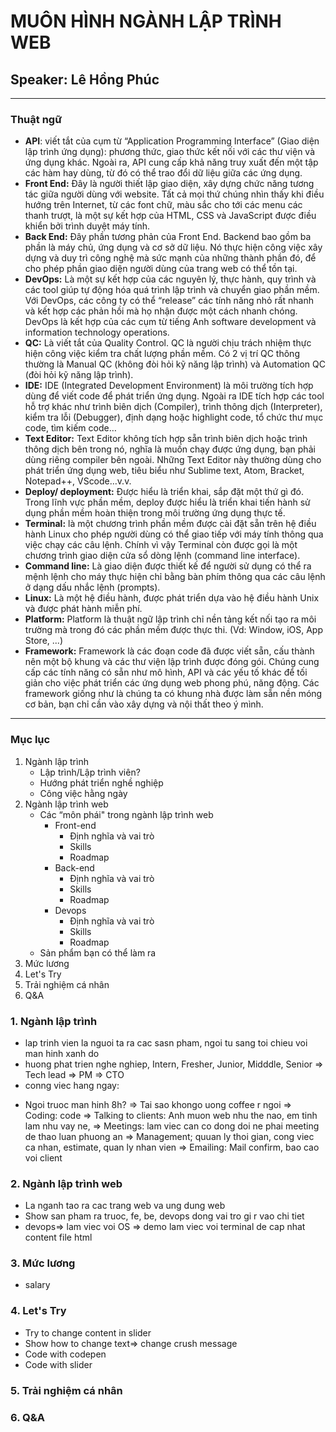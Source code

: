 # MUÔN HÌNH NGÀNH LẬP TRÌNH WEB
## Speaker: Lê Hồng Phúc
---
### Thuật ngữ
 - **API**: viết tắt của cụm từ “Application Programming Interface” (Giao diện lập trình ứng dụng): phương thức, giao thức kết nối với các thư viện và ứng dụng khác.
 Ngoài ra, API cung cấp khả năng truy xuất đến một tập các hàm hay dùng, từ đó có thể trao đổi dữ liệu giữa các ứng dụng.
 - **Front End:** Đây là người thiết lập giao diện, xây dựng chức năng tương tác giữa người dùng với website. Tất cả mọi thứ chúng nhìn thấy khi điều hướng trên Internet, từ các font chữ, màu sắc cho tới các menu các thanh trượt, là một sự kết hợp của HTML, CSS và JavaScript được điều khiển bởi trình duyệt máy tính.
 - **Back End:** Đây phần tương phản của Front End. Backend bao gồm ba phần là máy chủ, ứng dụng và cơ sở dữ liệu. Nó thực hiện công việc xây dựng và duy trì công nghệ mà sức mạnh của những thành phần đó, để cho phép phần giao diện người dùng của trang web có thể tồn tại.
 - **DevOps:** Là một sự kết hợp của các nguyên lý, thực hành, quy trình và các tool giúp tự động hóa quá trình lập trình và chuyển giao phần mềm. Với DevOps, các công ty có thể “release” các tính năng nhỏ rất nhanh và kết hợp các phản hồi mà họ nhận được một cách nhanh chóng. DevOps là kết hợp của các cụm từ tiếng Anh software development và information technology operations.
- **QC:** Là viết tắt của Quality Control. QC là người chịu trách nhiệm thực hiện công việc kiểm tra chất lượng phần mềm. Có 2 vị trí QC thông thường là Manual QC (không đòi hỏi kỹ năng lập trình) và Automation QC (đòi hỏi kỹ năng lập trình).
- **IDE:** IDE (Integrated Development Environment) là môi trường tích hợp dùng để viết code để phát triển ứng dụng. Ngoài ra IDE tích hợp các tool hỗ trợ khác như trình biên dịch (Compiler), trình thông dịch (Interpreter), kiểm tra lỗi (Debugger), định dạng hoặc highlight code, tổ chức thư mục code, tìm kiếm code…
- **Text Editor:** Text Editor không tích hợp sẵn trình biên dịch hoặc trình thông dịch bên trong nó, nghĩa là muốn chạy được ứng dụng, bạn phải dùng riêng compiler bên ngoài. Những Text Editor này thường dùng cho phát triển ứng dụng web, tiêu biểu như Sublime text, Atom, Bracket, Notepad++, VScode…v.v.
- **Deploy/ deployment:** Được hiểu là triển khai, sắp đặt một thứ gì đó. Trong lĩnh vực phần mềm, deploy được hiểu là triển khai tiến hành sử dụng phần mềm hoàn thiện trong môi trường ứng dụng thực tế.
- **Terminal:** là một chương trình phần mềm được cài đặt sẵn trên hệ điều hành Linux cho phép người dùng có thể giao tiếp với máy tính thông qua việc chạy các câu lệnh. Chính vì vậy Terminal còn được gọi là một chương trình giao diện cửa sổ dòng lệnh (command line interface).
- **Command line:** Là giao diện được thiết kế để người sử dụng có thể ra mệnh lệnh cho máy thực hiện chỉ bằng bàn phím thông qua các câu lệnh ở dạng dấu nhắc lệnh (prompts).
- **Linux:** Là một hệ điều hành, được phát triển dựa vào hệ điều hành Unix và được phát hành miễn phí.
- **Platform:** Platform là thuật ngữ lập trình chỉ nền tảng kết nối tạo ra môi trường mà trong đó các phần mềm được thực thi. (Vd: Window, iOS, App Store, ...)
- **Framework:** Framework là các đoạn code đã được viết sẵn, cấu thành nên một bộ khung và các thư viện lập trình được đóng gói. Chúng cung cấp các tính năng có sẵn như mô hình, API và các yếu tố khác để tối giản cho việc phát triển các ứng dụng web phong phú, năng động. Các framework giống như là chúng ta có khung nhà được làm sẵn nền móng cơ bản, bạn chỉ cần vào xây dựng và nội thất theo ý mình.
---
### Mục lục
1. Ngành lập trình
   - Lập trình/Lập trình viên?
   - Hướng phát triển nghề nghiệp
   - Công việc hằng ngày
2. Ngành lập trình web
   - Các “môn phái" trong ngành lập trình web
     - Front-end
       - Định nghĩa và vai trò
       - Skills
       - Roadmap
     - Back-end
       - Định nghĩa và vai trò
       - Skills
       - Roadmap
     - Devops
       - Định nghĩa và vai trò
       - Skills
       - Roadmap
   - Sản phẩm bạn có thể làm ra
3. Mức lương
4. Let's Try
5. Trải nghiệm cá nhân
6. Q&A

### 1. Ngành lập trình
- lap trinh vien la nguoi ta ra cac sasn pham, ngoi tu sang toi chieu voi man hinh xanh do
- huong phat trien nghe nghiep, Intern, Fresher, Junior, Midddle, Senior => Tech lead => PM => CTO 
- conng viec hang ngay:
+ Ngoi truoc man hinh 8h?
=> Tai sao khongo uong coffee r ngoi
=> Coding: code
=> Talking to clients: Anh muon web nhu the nao, em tinh lam nhu vay ne,
=> Meetings: lam viec can co dong doi ne phai meeting de thao luan phuong an
=> Management; quuan ly thoi gian, cong viec ca nhan, estimate, quan ly nhan vien
=> Emailing: Mail confirm, bao cao voi client
### 2. Ngành lập trình web
- La nganh tao ra cac trang web va ung dung web
- Show san pham ra truoc, fe, be, devops dong vai tro gi r vao chi tiet
- devops=> lam viec voi OS => demo lam viec voi terminal de cap nhat content file html
### 3. Mức lương
- salary
### 4. Let's Try
- Try to change content in slider
- Show how to change text=> change crush message
- Code with codepen
- Code with slider 
### 5. Trải nghiệm cá nhân

### 6. Q&A


